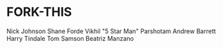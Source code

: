 # FORK-THIS

Nick Johnson
Shane Forde
Vikhil "5 Star Man" Parshotam
Andrew Barrett
Harry Tindale
Tom Samson
Beatriz Manzano
